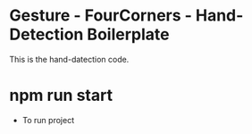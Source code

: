 # Gesture - FourCorners - Hand-Detection Boilerplate

This is the hand-datection code.

# npm run start
- To run project
